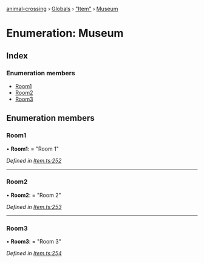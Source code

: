 [animal-crossing](../README.md) › [Globals](../globals.md) › ["Item"](../modules/_item_.md) › [Museum](_item_.museum.md)

# Enumeration: Museum

## Index

### Enumeration members

* [Room1](_item_.museum.md#room1)
* [Room2](_item_.museum.md#room2)
* [Room3](_item_.museum.md#room3)

## Enumeration members

###  Room1

• **Room1**: = "Room 1"

*Defined in [Item.ts:252](https://github.com/Norviah/animal-crossing/blob/f22c64d/module/types/Item.ts#L252)*

___

###  Room2

• **Room2**: = "Room 2"

*Defined in [Item.ts:253](https://github.com/Norviah/animal-crossing/blob/f22c64d/module/types/Item.ts#L253)*

___

###  Room3

• **Room3**: = "Room 3"

*Defined in [Item.ts:254](https://github.com/Norviah/animal-crossing/blob/f22c64d/module/types/Item.ts#L254)*
